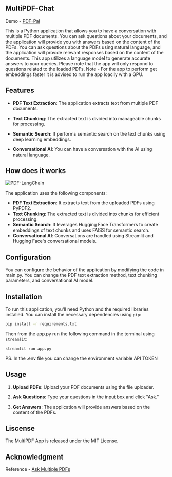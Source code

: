 ## MultiPDF-Chat

Demo - [PDF-Pal](https://pdfpal-chat.streamlit.app/)

This is a Python application that allows you to have a conversation with multiple PDF documents. You can ask questions about your documents, and the application will provide you with answers based on the content of the PDFs. You can ask questions about the PDFs using natural language, and the application will provide relevant responses based on the content of the documents. This app utilizes a language model to generate accurate answers to your queries. Please note that the app will only respond to questions related to the loaded PDFs.
Note - For the app to perform get embeddings faster it is advised to run the app loaclly with a GPU.

## Features

- **PDF Text Extraction**: The application extracts text from multiple PDF documents.

- **Text Chunking**: The extracted text is divided into manageable chunks for processing.

- **Semantic Search**: It performs semantic search on the text chunks using deep learning embeddings.

- **Conversational AI**: You can have a conversation with the AI using natural language.

## How does it works 
![PDF-LangChain](https://github.com/wittyicon29/MultiPDF-Chat/assets/99320225/d51c9823-b443-418f-8e50-da1318c27213)

The application uses the following components:

- **PDF Text Extraction**:  It extracts text from the uploaded PDFs using PyPDF2.
- **Text Chunking**:  The extracted text is divided into chunks for efficient processing.
- **Semantic Search**: It leverages Hugging Face Transformers to create embeddings of text chunks and uses FAISS for semantic search.
- **Conversational AI**: Conversations are handled using Streamlit and Hugging Face's conversational models.

## Configuration 

You can configure the behavior of the application by modifying the code in main.py. You can change the PDF text extraction method, text chunking parameters, and conversational AI model.

## Installation

To run this application, you'll need Python and the required libraries installed. You can install the necessary dependencies using `pip`:

```bash
pip install -r requirements.txt
```
Then from the app.py run the following command in the terminal using `streamlit`:

```bash
streamlit run app.py
```

PS. In the .env file you can change the environment variable API TOKEN

## Usage

1. **Upload PDFs**: Upload your PDF documents using the file uploader.

2. **Ask Questions**: Type your questions in the input box and click "Ask."

3. **Get Answers**: The application will provide answers based on the content of the PDFs.


## Liscense
The MultiPDF App is released under the MIT License.

## Acknowledgment
Reference - [Ask Multiple PDFs](https://github.com/alejandro-ao/ask-multiple-pdfs/tree/main)
